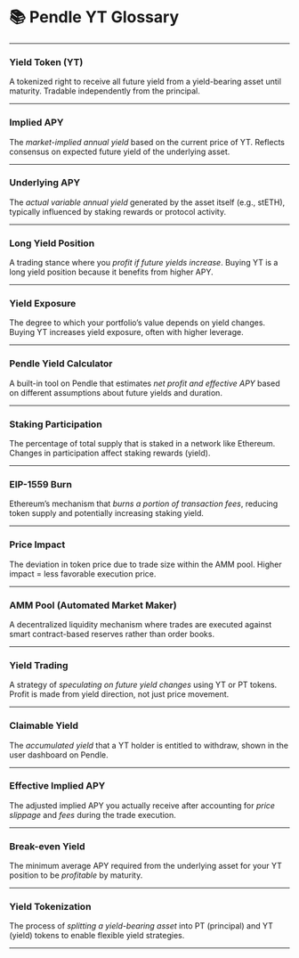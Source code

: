# 📚 **Pendle YT Glossary**

---

### **Yield Token (YT)**

A tokenized right to receive all future yield from a yield-bearing asset until maturity. Tradable independently from the principal.

---

### **Implied APY**

The *market-implied annual yield* based on the current price of YT. Reflects consensus on expected future yield of the underlying asset.

---

### **Underlying APY**

The *actual variable annual yield* generated by the asset itself (e.g., stETH), typically influenced by staking rewards or protocol activity.

---

### **Long Yield Position**

A trading stance where you *profit if future yields increase*. Buying YT is a long yield position because it benefits from higher APY.

---

### **Yield Exposure**

The degree to which your portfolio’s value depends on yield changes. Buying YT increases yield exposure, often with higher leverage.

---

### **Pendle Yield Calculator**

A built-in tool on Pendle that estimates *net profit and effective APY* based on different assumptions about future yields and duration.

---

### **Staking Participation**

The percentage of total supply that is staked in a network like Ethereum. Changes in participation affect staking rewards (yield).

---

### **EIP-1559 Burn**

Ethereum’s mechanism that *burns a portion of transaction fees*, reducing token supply and potentially increasing staking yield.

---

### **Price Impact**

The deviation in token price due to trade size within the AMM pool. Higher impact = less favorable execution price.

---

### **AMM Pool (Automated Market Maker)**

A decentralized liquidity mechanism where trades are executed against smart contract-based reserves rather than order books.

---

### **Yield Trading**

A strategy of *speculating on future yield changes* using YT or PT tokens. Profit is made from yield direction, not just price movement.

---

### **Claimable Yield**

The *accumulated yield* that a YT holder is entitled to withdraw, shown in the user dashboard on Pendle.

---

### **Effective Implied APY**

The adjusted implied APY you actually receive after accounting for *price slippage* and *fees* during the trade execution.

---

### **Break-even Yield**

The minimum average APY required from the underlying asset for your YT position to be *profitable* by maturity.

---

### **Yield Tokenization**

The process of *splitting a yield-bearing asset* into PT (principal) and YT (yield) tokens to enable flexible yield strategies.

---
